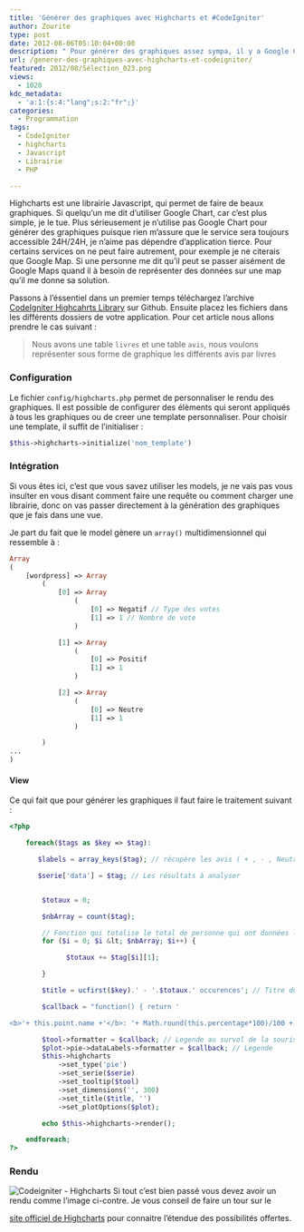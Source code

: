 ```yaml
---
title: 'Générer des graphiques avec Highcharts et #CodeIgniter'
author: Zourite
type: post
date: 2012-08-06T05:10:04+00:00
description: " Pour générer des graphiques assez sympa, il y a Google Chart et Highcharts. Cet article vous présente un moyen de générer des graphiques  avec Codeigniter et d'Highcharts grâce à une librairie."
url: /generer-des-graphiques-avec-highcharts-et-codeigniter/
featured: 2012/08/Sélection_023.png
views:
  - 1020
kdc_metadata:
  - 'a:1:{s:4:"lang";s:2:"fr";}'
categories:
  - Programmation
tags:
  - CodeIgniter
  - highcharts
  - Javascript
  - Librairie
  - PHP

---
```

Highcharts est une librairie Javascript, qui permet de faire de beaux graphiques. Si quelqu&rsquo;un me dit d&rsquo;utiliser Google Chart, car c&rsquo;est plus simple, je le tue. Plus sérieusement je n&rsquo;utilise pas Google Chart pour générer des graphiques puisque rien m&rsquo;assure que le service sera toujours accessible 24H/24H, je n&rsquo;aime pas dépendre d&rsquo;application tierce. Pour certains services on ne peut faire autrement, pour exemple je ne citerais que Google Map. Si une personne me dit qu&rsquo;il peut se passer aisément de Google Maps quand il à besoin de représenter des données sur une map qu&rsquo;il me donne sa solution.

Passons à l&rsquo;éssentiel dans un premier temps téléchargez l&rsquo;archive <a href="https://github.com/ronan-gloo/codeigniter-highcharts-library" title="CodeIgniter Highcahrts Library" rel="bookmarks" target="_blank">CodeIgniter Highcahrts Library</a> sur Github. Ensuite placez les fichiers dans les différents dossiers de votre application. Pour cet article nous allons prendre le cas suivant :

> Nous avons une table `livres` et une table `avis`, nous voulons représenter sous forme de graphique les différents avis par livres

### Configuration

Le fichier `config/highcharts.php` permet de personnaliser le rendu des graphiques. Il est possible de configurer des élèments qui seront appliqués à tous les graphiques ou de creer une template personnaliser. Pour choisir une template, il suffit de l&rsquo;initialiser :

~~~~php 
$this->highcharts->initialize('nom_template')
~~~~

### Intégration

Si vous êtes ici, c&rsquo;est que vous savez utiliser les models, je ne vais pas vous insulter en vous disant comment faire une requête ou comment charger une librairie, donc on vas passer directement à la génération des graphiques que je fais dans une vue.

Je part du fait que le model gènere un `array()` multidimensionnel qui ressemble à :

~~~~php
Array
(
    [wordpress] => Array
        (
            [0] => Array
                (
                    [0] => Negatif // Type des votes
                    [1] => 1 // Nombre de vote
                )

            [1] => Array
                (
                    [0] => Positif
                    [1] => 1
                )

            [2] => Array
                (
                    [0] => Neutre
                    [1] => 1
                )

        )
...
)
~~~~

#### View

Ce qui fait que pour générer les graphiques il faut faire le traitement suivant :

~~~~php
<?php

    foreach($tags as $key => $tag):

       $labels = array_keys($tag); // récupère les avis ( + , - , Neutre)

       $serie['data'] = $tag; // Les résultats à analyser


        $totaux = 0;

        $nbArray = count($tag);

        // Fonction qui totalise le total de personne qui ont données leur avis
        for ($i = 0; $i &lt; $nbArray; $i++) {

              $totaux += $tag[$i][1];

        }

        $title = ucfirst($key).' - '.$totaux.' occurences'; // Titre du Graphique

        $callback = "function() { return '

<b>'+ this.point.name +'</b>: '+ Math.round(this.percentage*100)/100 +' %'}";

        $tool->formatter = $callback; // Legende au survol de la souris
        $plot->pie->dataLabels->formatter = $callback; // Legende
        $this->highcharts
            ->set_type('pie')
            ->set_serie($serie)
            ->set_tooltip($tool)
            ->set_dimensions('', 300)
            ->set_title($title, '')
            ->set_plotOptions($plot);

        echo $this->highcharts->render();

    endforeach;
?>
~~~~

### Rendu

<img aria-describedby="caption-attachment-1176" src="/img/2012/08/Sélection_023.png" alt="Codeigniter - Highcharts" title="Codeigniter - Highcharts" />
Si tout c&rsquo;est bien passé vous devez avoir un rendu comme l&rsquo;image ci-contre. Je vous conseil de faire un tour sur le 

<a href="http://www.highcharts.com/" title="site officiel de HighCharts" target="_blank">site officiel de Highcharts</a> pour connaitre l&rsquo;étendue des possibilités offertes.